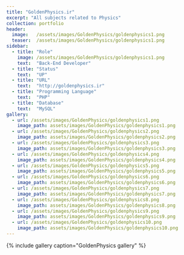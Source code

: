 ```yaml
---
title: "GoldenPhysics.ir"
excerpt: "All subjects related to Physics"
collection: portfolio
header:
  image:   /assets/images/GoldenPhysics/goldenphysics1.png
  teaser:  /assets/images/GoldenPhysics/goldenphysics1.png
sidebar:
  - title: "Role"
    image: /assets/images/GoldenPhysics/goldenphysics1.png
    text:  "Back-End Developer"
  - title: "Status"
    text:  "UP"
  - title: "URL"
    text:  "http://goldenphysics.ir"
  - title: "Programming Language"
    text:  "PHP"
  - title: "Database"
    text:  "MySQL"
gallery:
  - url: /assets/images/GoldenPhysics/goldenphysics1.png
    image_path: assets/images/GoldenPhysics/goldenphysics1.png
  - url: /assets/images/GoldenPhysics/goldenphysics2.png
    image_path: assets/images/GoldenPhysics/goldenphysics2.png
  - url: /assets/images/GoldenPhysics/goldenphysics3.png
    image_path: assets/images/GoldenPhysics/goldenphysics3.png
  - url: /assets/images/GoldenPhysics/goldenphysics4.png
    image_path: assets/images/GoldenPhysics/goldenphysics4.png
  - url: /assets/images/GoldenPhysics/goldenphysics5.png
    image_path: assets/images/GoldenPhysics/goldenphysics5.png
  - url: /assets/images/GoldenPhysics/goldenphysics6.png
    image_path: assets/images/GoldenPhysics/goldenphysics6.png
  - url: /assets/images/GoldenPhysics/goldenphysics7.png
    image_path: assets/images/GoldenPhysics/goldenphysics7.png
  - url: /assets/images/GoldenPhysics/goldenphysics8.png
    image_path: assets/images/GoldenPhysics/goldenphysics8.png
  - url: /assets/images/GoldenPhysics/goldenphysics9.png
    image_path: assets/images/GoldenPhysics/goldenphysics9.png
  - url: /assets/images/GoldenPhysics/goldenphysics10.png
    image_path: assets/images/GoldenPhysics/goldenphysics10.png
---
```

{% include gallery caption="GoldenPhysics gallery" %}
